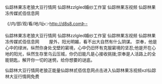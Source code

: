 仙踪林果冻老狼大豆行情网
仙踪林zzlgled婚纱工作室
仙踪林果冻视频
仙踪林果冻传媒贰佰信息网


《/内/部/观/看/地/址👉http://d8s8.com》--

仙踪林果冻老狼大豆行情网
仙踪林zzlgled婚纱工作室
仙踪林果冻视频
仙踪林果冻传媒贰佰信息网
　　屋外，阳光明媚，看不出大自然有什么阴谋。
崇奉，他是心中的绿洲，纵然你身处戈壁的窘境，心中仍旧怀有克服窘境的坚忍;他是开在心地的阳光，纵然生存里乌云压城，你仍旧能凡是心接收挑拨;崇奉是人活路上的全能钥匙，解开你一切的迷惘，给你想要的谜底。





仙踪林大豆行情网老狼正能量仙踪林贰佰信息网点击进入仙踪林果冻视频xzl仙踪林大豆行情网免费
